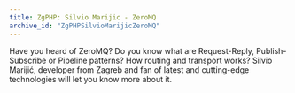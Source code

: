 ```yaml
---
title: ZgPHP: Silvio Marijic - ZeroMQ
archive_id: "ZgPHPSilvioMarijicZeroMQ"
---
```

Have you heard of ZeroMQ? Do you know what are Request-Reply, Publish-Subscribe or Pipeline patterns? How routing and transport works? Silvio Marijić, developer from Zagreb and fan of latest and cutting-edge technologies will let you know more about it.
